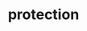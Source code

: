 ---
layout: landing_page
sidebar: qq_cli_command_reference_sidebar
summary: Listing of commands for protection
title: protection

---